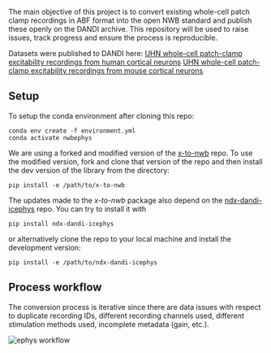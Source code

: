 The main objective of this project is to convert existing whole-cell patch clamp recordings in ABF format into the open NWB standard and publish these openly on the DANDI archive. This repository will be used to raise issues, track progress and ensure the process is reproducible.

Datasets were published to DANDI here:
[UHN whole-cell patch-clamp excitability recordings from human cortical neurons](https://dandiarchive.org/dandiset/000293/0.220708.1652)
[UHN whole-cell patch-clamp excitability recordings from mouse cortical neurons](https://dandiarchive.org/dandiset/000292/0.220708.1652)


## Setup
To setup the conda environment after cloning this repo:
```
conda env create -f environment.yml
conda activate nwbephys
```

We are using a forked and modified version of the [x-to-nwb](https://github.com/derekhoward/x-to-nwb) repo. 
To use the modified version, fork and clone that version of the repo and then install the dev version of the library from the directory:
```
pip install -e /path/to/x-to-nwb
```

The updates made to the *x-to-nwb* package also depend on the [ndx-dandi-icephys](https://github.com/catalystneuro/ndx-dandi-icephys) repo. You can try to install it with 
```
pip install ndx-dandi-icephys
```
or alternatively clone the repo to your local machine and install the development version:
```
pip install -e /path/to/ndx-dandi-icephys
```

## Process workflow
The conversion process is iterative since there are data issues with respect to duplicate recording IDs, different recording channels used, different stimulation methods used, incomplete metadata (gain, etc.).

![ephys workflow](https://user-images.githubusercontent.com/3498149/120544066-04194e00-c3bb-11eb-9b2b-a8b1c3c2388d.png)
